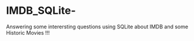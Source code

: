 # IMDB_SQLite-
Answering some interersting questions using SQLite about IMDB  and some Historic Movies !!!

